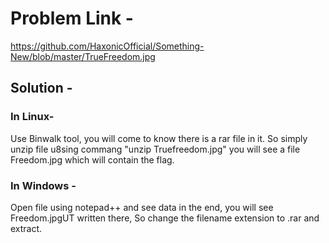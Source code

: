 # Problem Link - 
https://github.com/HaxonicOfficial/Something-New/blob/master/TrueFreedom.jpg

## Solution - 

### In Linux- 
Use Binwalk tool, you will come to know there is a rar file in it. So simply unzip file u8sing commang "unzip Truefreedom.jpg" you will see a file Freedom.jpg which will contain the flag.

### In Windows - 
Open file using notepad++ and see data in the end, you will see Freedom.jpgUT written there, So change the filename extension to .rar and extract.
